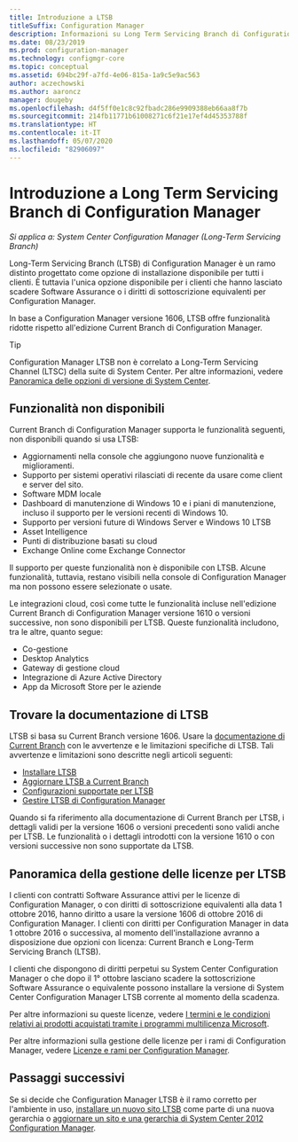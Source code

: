 ```yaml
---
title: Introduzione a LTSB
titleSuffix: Configuration Manager
description: Informazioni su Long Term Servicing Branch di Configuration Manager.
ms.date: 08/23/2019
ms.prod: configuration-manager
ms.technology: configmgr-core
ms.topic: conceptual
ms.assetid: 694bc29f-a7fd-4e06-815a-1a9c5e9ac563
author: aczechowski
ms.author: aaroncz
manager: dougeby
ms.openlocfilehash: d4f5ff0e1c8c92fbadc286e9909388eb66aa8f7b
ms.sourcegitcommit: 214fb11771b61008271c6f21e17ef4d45353788f
ms.translationtype: HT
ms.contentlocale: it-IT
ms.lasthandoff: 05/07/2020
ms.locfileid: "82906097"
---
```

# <a name="introduction-to-the-long-term-servicing-branch-of-configuration-manager"></a>Introduzione a Long Term Servicing Branch di Configuration Manager

*Si applica a: System Center Configuration Manager (Long-Term Servicing Branch)*

Long-Term Servicing Branch (LTSB) di Configuration Manager è un ramo distinto progettato come opzione di installazione disponibile per tutti i clienti. È tuttavia l'unica opzione disponibile per i clienti che hanno lasciato scadere Software Assurance o i diritti di sottoscrizione equivalenti per Configuration Manager.

In base a Configuration Manager versione 1606, LTSB offre funzionalità ridotte rispetto all'edizione Current Branch di Configuration Manager.

> [!TIP]   
> Configuration Manager LTSB non è correlato a Long-Term Servicing Channel (LTSC) della suite di System Center. Per altre informazioni, vedere [Panoramica delle opzioni di versione di System Center](https://docs.microsoft.com/system-center/ltsc-and-sac-overview).

## <a name="features-that-arent-available"></a>Funzionalità non disponibili

Current Branch di Configuration Manager supporta le funzionalità seguenti, non disponibili quando si usa LTSB:

- Aggiornamenti nella console che aggiungono nuove funzionalità e miglioramenti.
- Supporto per sistemi operativi rilasciati di recente da usare come client e server del sito.
- Software MDM locale
- Dashboard di manutenzione di Windows 10 e i piani di manutenzione, incluso il supporto per le versioni recenti di Windows 10.  
- Supporto per versioni future di Windows Server e Windows 10 LTSB
- Asset Intelligence
- Punti di distribuzione basati su cloud
- Exchange Online come Exchange Connector    

Il supporto per queste funzionalità non è disponibile con LTSB. Alcune funzionalità, tuttavia, restano visibili nella console di Configuration Manager ma non possono essere selezionate o usate.

Le integrazioni cloud, così come tutte le funzionalità incluse nell'edizione Current Branch di Configuration Manager versione 1610 o versioni successive, non sono disponibili per LTSB. Queste funzionalità includono, tra le altre, quanto segue:<!--SCCMDocs#1823-->

- Co-gestione
- Desktop Analytics
- Gateway di gestione cloud
- Integrazione di Azure Active Directory
- App da Microsoft Store per le aziende

## <a name="find-ltsb-documentation"></a>Trovare la documentazione di LTSB

LTSB si basa su Current Branch versione 1606. Usare la [documentazione di Current Branch](https://docs.microsoft.com/mem/configmgr/) con le avvertenze e le limitazioni specifiche di LTSB. Tali avvertenze e limitazioni sono descritte negli articoli seguenti:

- [Installare LTSB](install-the-ltsb.md)
- [Aggiornare LTSB a Current Branch](convert-to-current-branch.md)
- [Configurazioni supportate per LTSB](supported-configurations-for-ltsb.md)
- [Gestire LTSB di Configuration Manager](manage-the-ltsb.md)

Quando si fa riferimento alla documentazione di Current Branch per LTSB, i dettagli validi per la versione 1606 o versioni precedenti sono validi anche per LTSB. Le funzionalità o i dettagli introdotti con la versione 1610 o con versioni successive non sono supportate da LTSB.

## <a name="licensing-overview-for-the-ltsb"></a>Panoramica della gestione delle licenze per LTSB   

I clienti con contratti Software Assurance attivi per le licenze di Configuration Manager, o con diritti di sottoscrizione equivalenti alla data 1 ottobre 2016, hanno diritto a usare la versione 1606 di ottobre 2016 di Configuration Manager. I clienti con diritti per Configuration Manager in data 1 ottobre 2016 o successiva, al momento dell'installazione avranno a disposizione due opzioni con licenza: Current Branch e Long-Term Servicing Branch (LTSB).

I clienti che dispongono di diritti perpetui su System Center Configuration Manager o che dopo il 1° ottobre lasciano scadere la sottoscrizione Software Assurance o equivalente possono installare la versione di System Center Configuration Manager LTSB corrente al momento della scadenza.

Per altre informazioni su queste licenze, vedere [I termini e le condizioni relativi ai prodotti acquistati tramite i programmi multilicenza Microsoft](https://www.microsoftvolumelicensing.com/DocumentSearch.aspx?mode=1).

Per altre informazioni sulla gestione delle licenze per i rami di Configuration Manager, vedere [Licenze e rami per Configuration Manager](learn-more-editions.md).

## <a name="next-steps"></a>Passaggi successivi

Se si decide che Configuration Manager LTSB è il ramo corretto per l'ambiente in uso, [installare un nuovo sito LTSB](install-the-ltsb.md#install-a-new-site) come parte di una nuova gerarchia o [aggiornare un sito e una gerarchia di System Center 2012 Configuration Manager](install-the-ltsb.md#upgrade-from-system-center-2012-configuration-manager).
